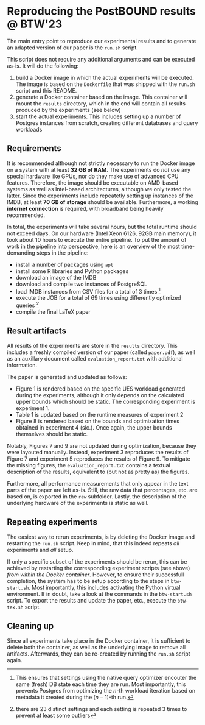 # Reproducing the PostBOUND results @ BTW'23

The main entry point to reproduce our experimental results and to generate an adapted version of our paper is the
`run.sh` script.

This script does not require any additional arguments and can be executed as-is. It will do the following:

1. build a Docker image in which the actual experiments will be executed. The image is based on the `Dockerfile` that
was shipped with the `run.sh` script and this README.
2. generate a Docker container based on the image. This container will mount the `results` directory, which in the end
will contain all results produced by the experiments (see below)
3. start the actual experiments. This includes setting up a number of Postgres instances from scratch, creating
different databases and query workloads


## Requirements

It is recommended although not strictly necessary to run the Docker image on a system with at least **32 GB of RAM**.
The experiments do _not_ use any special hardware like GPUs, nor do they make use of advanced CPU features. Therefore,
the image should be executable on AMD-based systems as well as Intel-based architectures, although we only tested the
latter. Since the experiments include repeatetly setting up instances of the IMDB, at least **70 GB of storage** should
be available. Furthermore, a working **internet connection** is required, with broadband being heavily recommended.

In total, the experiments will take several hours, but the total runtime should not exceed days. On our hardware
(Intel Xeon 6126, 92GB main memory),
it took about 10 hours to execute the entire pipeline. To put the amount of work in the pipeline into perspective,
here is an overview of the most time-demanding steps in the pipeline:

- install a number of packages using `apt`
- install some R libraries and Python packages
- download an image of the IMDB
- download and compile two instances of PostgreSQL
- load IMDB instances from CSV files for a total of 3 times [^fn-imdb]
- execute the JOB for a total of 69 times using differently optimized queries [^fn-job]
- compile the final LaTeX paper

[^fn-imdb]: This ensures that settings using the native query optimizer encouter the same (fresh) DB state each time
they are run. Most importantly, this prevents Postgres from optimizing the $n$-th workload iteration based on metadata
it created during the $(n-1)$-th run.
[^fn-job]: there are 23 distinct settings and each setting is repeated 3 times to prevent at least some outliers


## Result artifacts

All results of the experiments are store in the `results` directory. This includes a freshly compiled version of our
paper (called `paper.pdf`), as well as an auxillary document called `evaluation_report.txt` with additional information.

The paper is generated and updated as follows:

- Figure 1 is rendered based on the specific UES workload generated during the experiments, although it only depends
on the calculated upper bounds which should be static. The corresponding experiment is experiment 1.
- Table 1 is updated based on the runtime measures of experiment 2
- Figure 8 is rendered based on the bounds and optimization times obtained in experiment 4 (sic.). Once again, the
upper bounds themselves should be static.

Notably, Figures 7 and 9 are not updated during optimization, because they were layouted manually. Instead, experiment
3 reproduces the results of Figure 7 and experiment 5 reproduces the results of Figure 9. To mitigate the missing
figures, the `evaluation_report.txt` contains a textual description of the results, equivalent to (but not as pretty
as) the figures.

Furthermore, all performance measurements that only appear in the text parts of the paper are left as-is. Still, the
raw data that percentages, etc. are based on, is exported in the `raw` subfolder. Lastly, the description of the
underlying hardware of the experiments is static as well.


## Repeating experiments

The easiest way to rerun experiments, is by deleting the Docker image and restarting the `run.sh` script. Keep in mind,
that this indeed repeats _all_ experiments and _all_ setup.

If only a specific subset of the experiments should be rerun, this can be achieved by restarting the corresponding
experiment scripts (see above) _from within the Docker container_. However, to ensure their successfull completion,
the system has to be setup according to the steps in `btw-start.sh`. Most importantly, this includes activating the
Python virtual environment. If in doubt, take a look at the commands in the `btw-start.sh` script. To export the results
and update the paper, etc., execute the `btw-tex.sh` script.


## Cleaning up

Since all experiments take place in the Docker container, it is sufficient to delete both the container, as well as the
underlying image to remove all artifacts. Afterwards, they can be re-created by running the `run.sh` script again.
